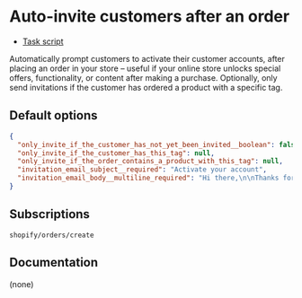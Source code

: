 # Auto-invite customers after an order

* [Task script](./script.liquid)

Automatically prompt customers to activate their customer accounts, after placing an order in your store – useful if your online store unlocks special offers, functionality, or content after making a purchase. Optionally, only send invitations if the customer has ordered a product with a specific tag.

## Default options

```json
{
  "only_invite_if_the_customer_has_not_yet_been_invited__boolean": false,
  "only_invite_if_the_customer_has_this_tag": null,
  "only_invite_if_the_order_contains_a_product_with_this_tag": null,
  "invitation_email_subject__required": "Activate your account",
  "invitation_email_body__multiline_required": "Hi there,\n\nThanks for purchasing access! Use this link to activate your new account at {{ shop.name }}.\n\nThanks,\n{{ shop.name }}"
}
```

## Subscriptions

```liquid
shopify/orders/create
```

## Documentation

(none)